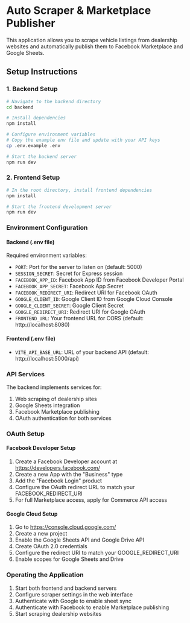 
# Auto Scraper & Marketplace Publisher

This application allows you to scrape vehicle listings from dealership websites and automatically publish them to Facebook Marketplace and Google Sheets.

## Setup Instructions

### 1. Backend Setup

```bash
# Navigate to the backend directory
cd backend

# Install dependencies
npm install

# Configure environment variables
# Copy the example env file and update with your API keys
cp .env.example .env

# Start the backend server
npm run dev
```

### 2. Frontend Setup

```bash
# In the root directory, install frontend dependencies
npm install

# Start the frontend development server
npm run dev
```

### Environment Configuration

#### Backend (.env file)
Required environment variables:
- `PORT`: Port for the server to listen on (default: 5000)
- `SESSION_SECRET`: Secret for Express session
- `FACEBOOK_APP_ID`: Facebook App ID from Facebook Developer Portal
- `FACEBOOK_APP_SECRET`: Facebook App Secret
- `FACEBOOK_REDIRECT_URI`: Redirect URI for Facebook OAuth
- `GOOGLE_CLIENT_ID`: Google Client ID from Google Cloud Console
- `GOOGLE_CLIENT_SECRET`: Google Client Secret
- `GOOGLE_REDIRECT_URI`: Redirect URI for Google OAuth
- `FRONTEND_URL`: Your frontend URL for CORS (default: http://localhost:8080)

#### Frontend (.env file)
- `VITE_API_BASE_URL`: URL of your backend API (default: http://localhost:5000/api)

### API Services

The backend implements services for:
1. Web scraping of dealership sites
2. Google Sheets integration
3. Facebook Marketplace publishing
4. OAuth authentication for both services

### OAuth Setup

#### Facebook Developer Setup
1. Create a Facebook Developer account at https://developers.facebook.com/
2. Create a new App with the "Business" type
3. Add the "Facebook Login" product
4. Configure the OAuth redirect URL to match your FACEBOOK_REDIRECT_URI
5. For full Marketplace access, apply for Commerce API access

#### Google Cloud Setup
1. Go to https://console.cloud.google.com/
2. Create a new project
3. Enable the Google Sheets API and Google Drive API
4. Create OAuth 2.0 credentials
5. Configure the redirect URI to match your GOOGLE_REDIRECT_URI
6. Enable scopes for Google Sheets and Drive

### Operating the Application

1. Start both frontend and backend servers
2. Configure scraper settings in the web interface
3. Authenticate with Google to enable sheet sync
4. Authenticate with Facebook to enable Marketplace publishing
5. Start scraping dealership websites
